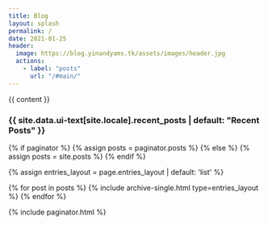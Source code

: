 ```yaml
---
title: Blog
layout: splash
permalink: /
date: 2021-01-25
header:
  image: https://blog.yinandyams.tk/assets/images/header.jpg
  actions:
    - label: "posts"
      url: "/#main/"
---
```


{{ content }}

<h3 class="archive__subtitle">{{ site.data.ui-text[site.locale].recent_posts | default: "Recent Posts" }}</h3>

{% if paginator %}
  {% assign posts = paginator.posts %}
{% else %}
  {% assign posts = site.posts %}
{% endif %}

{% assign entries_layout = page.entries_layout | default: 'list' %}
<div class="entries-{{ entries_layout }}">
  {% for post in posts %}
    {% include archive-single.html type=entries_layout %}
  {% endfor %}
</div>

{% include paginator.html %}
